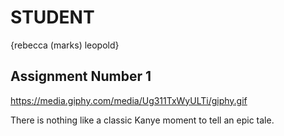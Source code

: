# STUDENT

{rebecca (marks) leopold}

## Assignment Number 1

https://media.giphy.com/media/Ug311TxWyULTi/giphy.gif

There is nothing like a classic Kanye moment to tell an epic tale.
